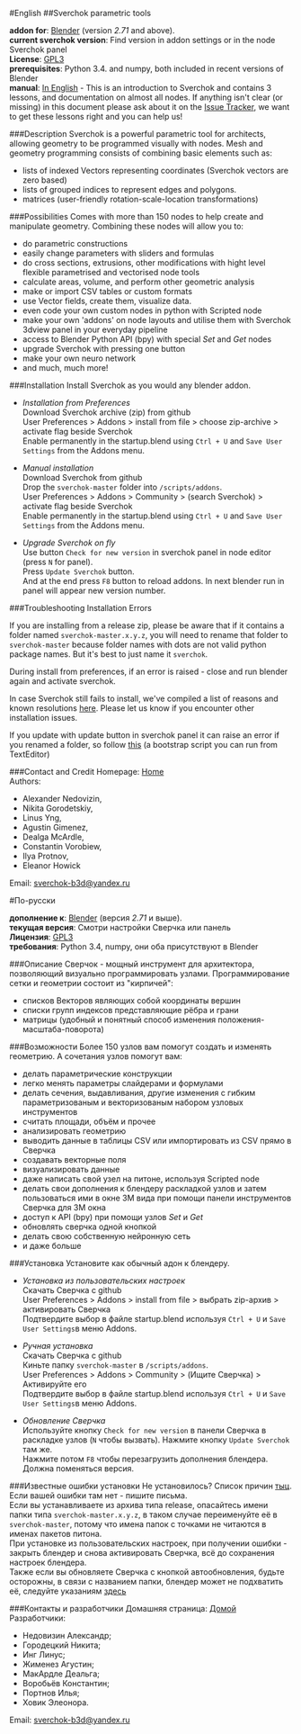 #English
##Sverchok parametric tools

**addon for**: [Blender](http://blender.org)  (version *2.71* and above).  
**current sverchok version**: Find version in addon settings or in the node Sverchok panel   
**License**: [GPL3](http://www.gnu.org/licenses/quick-guide-gplv3.html)   
**prerequisites**: Python 3.4. and numpy, both included in recent versions of Blender  
**manual**: [In English](http://nikitron.cc.ua/sverch/html/main.html) - This is an introduction to Sverchok and contains 3 lessons, and documentation on almost all nodes. If anything isn't clear (or missing) in this document please ask about it on the [Issue Tracker](https://github.com/nortikin/sverchok/issues), we want to get these lessons right and you can help us! 

  
###Description
Sverchok is a powerful parametric tool for architects, allowing geometry to be programmed visually with nodes. 
Mesh and geometry programming consists of combining basic elements such as:  

  - lists of indexed Vectors representing coordinates (Sverchok vectors are zero based)
  - lists of grouped indices to represent edges and polygons.
  - matrices (user-friendly rotation-scale-location transformations)

###Possibilities
Comes with more than 150 nodes to help create and manipulate geometry. Combining these nodes will allow you to:

  - do parametric constructions
  - easily change parameters with sliders and formulas
  - do cross sections, extrusions, other modifications with hight level flexible parametrised and vectorised node tools  
  - calculate areas, volume, and perform other geometric analysis
  - make or import CSV tables or custom formats
  - use Vector fields, create them, visualize data.
  - even code your own custom nodes in python with Scripted node
  - make your own 'addons' on node layouts and utilise them with Sverchok 3dview panel in your everyday pipeline
  - access to Blender Python API (bpy) with special _Set_ and _Get_ nodes
  - upgrade Sverchok with pressing one button
  - make your own neuro network
  - and much, much more!

###Installation
Install Sverchok as you would any blender addon.  
  
-  _Installation from Preferences_  
   Download Sverchok archive (zip) from github   
   User Preferences > Addons > install from file >  choose zip-archive > activate flag beside Sverchok  
   Enable permanently in the startup.blend using `Ctrl + U` and `Save User Settings` from the Addons menu.  
  
-  _Manual installation_  
   Download Sverchok from github  
   Drop the `sverchok-master` folder into `/scripts/addons`.  
   User Preferences > Addons > Community > (search Sverchok) > activate flag beside Sverchok  
   Enable permanently in the startup.blend using `Ctrl + U` and `Save User Settings` from the Addons menu.   

-  _Upgrade Sverchok on fly_   
   Use button `Check for new version` in sverchok panel in node editor (press `N` for panel).    
   Press `Update Sverchok` button.   
   And at the end press `F8` button to reload addons. In next blender run in panel will appear new version number.   

###Troubleshooting Installation Errors

If you are installing from a release zip, please be aware that if it contains a folder named `sverchok-master.x.y.z`, you will need to rename that folder to `sverchok-master` because folder names with dots are not valid python package names. But it's best to just name it `sverchok`.  

During install from preferences, if an error is raised - close and run blender again and activate sverchok.  

In case Sverchok still fails to install, we've compiled a list of reasons and known resolutions [here](http://nikitron.cc.ua/sverch/html/installation.html). Please let us know if you encounter other installation issues.   

If you update with update button in sverchok panel it can raise an error if you renamed a folder, so follow [this](https://github.com/nortikin/sverchok/issues/669) (a bootstrap script you can run from TextEditor)  

###Contact and Credit
Homepage: [Home](http://nikitron.cc.ua/sverchok_en.html)  
Authors: 
-  Alexander Nedovizin,  
-  Nikita Gorodetskiy,  
-  Linus Yng,  
-  Agustin Gimenez, 
-  Dealga McArdle,  
-  Constantin Vorobiew, 
-  Ilya Protnov,  
-  Eleanor Howick    

Email: sverchok-b3d@yandex.ru  


#По-русски

**дополнение к**: [Blender](http://blender.org)  (версия *2.71* и выше).  
**текущая версия**: Смотри настройки Сверчка или панель   
**Лицензия**: [GPL3](http://www.gnu.org/licenses/quick-guide-gplv3.html)   
**требования**: Python 3.4,  numpy, они оба присутствуют в Blender  


  
###Описание
Сверчок - мощный инструмент для архитектора, позволяющий визуально программировать узлами. 
Программирование сетки и геометрии состоит из "кирпичей":  

  - списков Векторов являющих собой координаты вершин  
  - списки групп индексов представляющие рёбра и грани  
  - матрицы (удобный и понятный способ изменения положения-масштаба-поворота)  

###Возможности
Более 150 узлов вам помогут создать и изменять геометрию. А сочетания узлов помогут вам:

  - делать параметрические конструкции
  - легко менять параметры слайдерами и формулами
  - делать сечения, выдавливания, другие изменения с гибким параметризованым и векторизованым набором узловых инструментов  
  - считать площади, объём и прочее
  - анализировать геометрию
  - выводить данные в таблицы CSV или импортировать из CSV прямо в Сверчка
  - создавать векторные поля
  - визуализировать данные
  - даже написать свой узел на питоне, используя Scripted node
  - делать свои дополнения к блендеру раскладкой узлов и затем пользоваться ими в окне 3М вида при помощи панели инструментов Сверчка для 3М окна
  - доступ к API (bpy) при помощи узлов _Set_ и _Get_ 
  - обновлять сверчка одной кнопкой
  - делать свою собственную нейронную сеть
  - и даже больше   


###Установка
Установите как обычный адон к блендеру.  
  
-  _Установка из пользовательских настроек_  
   Скачать Сверчка с github  
   User Preferences > Addons > install from file >   выбрать zip-архив > активировать Сверчка  
   Подтвердите выбор в файле startup.blend используя `Ctrl + U` и `Save User Settings`в меню Addons.  
  
-  _Ручная установка_  
   Скачать Сверчка с github  
   Киньте папку `sverchok-master` в `/scripts/addons`.  
   User Preferences > Addons > Community > (Ищите Сверчка) > Активируйте его  
   Подтвердите выбор в файле startup.blend используя `Ctrl + U` и `Save User Settings`в меню Addons.  

-  _Обновление Сверчка_   
   Используйте кнопку `Check for new version` в панели Сверчка в раскладке узлов (`N` чтобы вызвать). 
   Нажмите кнопку `Update Sverchok` там же.  
   Нажмите потом `F8` чтобы перезагрузить дополнения блендера. Должна поменяться версия.  

###Известные ошибки установки
Не установилось? Список причин [тыц](http://nikitron.cc.ua/sverch/html/installation.html). Если вашей ошибки там нет - пишите письма.  
Если вы устанавливаете из архива типа release, опасайтесь имени папки типа `sverchok-master.x.y.z`, в таком случае переименуйте её в `sverchok-master`, потому что имена папок с точками не читаются в именах пакетов питона.   
При установке из пользовательских настроек, при получении ошибки - закрыть блендер и снова активировать Сверчка, всё до сохранения настроек блендера.  
Также если вы обновляете Сверчка с кнопкой автообновления, будьте осторожны, в связи с названием папки, блендер может не подхватить её, следуйте указаниям [здесь](https://github.com/nortikin/sverchok/issues/669)   

###Контакты и разработчики
Домашняя страница: [Домой](http://nikitron.cc.ua/sverchok_ru.html)  
Разработчики: 
-  Недовизин Александр;  
-  Городецкий Никита;  
-  Инг Линус;  
-  Жименез Агустин; 
-  МакАрдле Деальга;  
-  Воробьёв Константин;  
-  Портнов Илья;  
-  Ховик Элеонора.   

Email: sverchok-b3d@yandex.ru  

